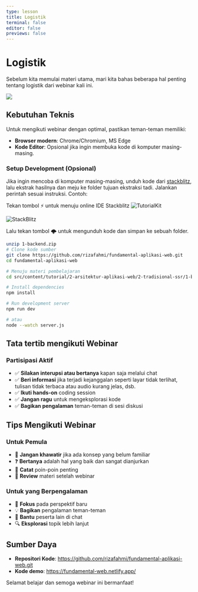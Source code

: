 ```yaml
---
type: lesson
title: Logistik
terminal: false
editor: false
previews: false
---
```


# Logistik

Sebelum kita memulai materi utama, mari kita bahas beberapa hal penting tentang logistik dari webinar kali ini.

![](/tutorialkit.png)

## Kebutuhan Teknis

Untuk mengikuti webinar dengan optimal, pastikan teman-teman memiliki:

- **Browser modern**: Chrome/Chromium, MS Edge
- **Kode Editor**: Opsional jika ingin membuka kode di komputer masing-masing.

### Setup Development (Opsional)

Jika ingin mencoba di komputer masing-masing, unduh kode dari [stackblitz](https://stackblitz.com/), lalu ekstrak hasilnya dan meju ke folder tujuan ekstraksi tadi. Jalankan perintah sesuai instruksi. Contoh:

Tekan tombol ⚡ untuk menuju online IDE Stackblitz
![TutorialKit](/tutorialkit.png)

![StackBlitz](/stackblitz.png)

Lalu tekan tombol 🌩️ untuk mengunduh kode dan simpan ke sebuah folder.

```bash
unzip 1-backend.zip
# Clone kode sumber
git clone https://github.com/rizafahmi/fundamental-aplikasi-web.git
cd fundamental-aplikasi-web

# Menuju materi pembelajaran
cd src/content/tutorial/2-arsitektur-aplikasi-web/2-tradisional-ssr/1-backend/_solution

# Install dependencies
npm install

# Run development server
npm run dev

# atau
node --watch server.js
```

## Tata tertib mengikuti Webinar

### Partisipasi Aktif

- ✅ **Silakan interupsi atau bertanya** kapan saja melalui chat
- ✅ **Beri informasi** jika terjadi kejanggalan seperti layar tidak terlihat, tulisan tidak terbaca atau audio kurang jelas, dsb.
- ✅ **Ikuti hands-on** coding session
- ✅ **Jangan ragu** untuk mengeksplorasi kode
- ✅ **Bagikan pengalaman** teman-teman di sesi diskusi

## Tips Mengikuti Webinar

### Untuk Pemula

- 📖 **Jangan khawatir** jika ada konsep yang belum familiar
- ❓ **Bertanya** adalah hal yang baik dan sangat dianjurkan
- 📝 **Catat** poin-poin penting
- 🔄 **Review** materi setelah webinar

### Untuk yang Berpengalaman

- 🎯 **Fokus** pada perspektif baru
- 💡 **Bagikan** pengalaman teman-teman
- 🤝 **Bantu** peserta lain di chat
- 🔍 **Eksplorasi** topik lebih lanjut

## Sumber Daya

- **Repositori Kode**: https://github.com/rizafahmi/fundamental-aplikasi-web.git
- **Kode demo**: https://fundamental-web.netlify.app/

Selamat belajar dan semoga webinar ini bermanfaat!
